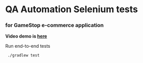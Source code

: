 # QA Automation Selenium tests
### for GameStop e-commerce application

**Video demo is [here](https://photos.app.goo.gl/KoJF8VZzavqnK6WJ7)**

Run end-to-end tests

```bash
 ./gradlew test
```

